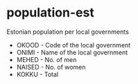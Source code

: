 # population-est

Estonian population per local governments

- OKOOD - Code of the local government
- ONIMI - Name of the local government
- MEHED - No. of men
- NAISED - No. of women
- KOKKU - Total
